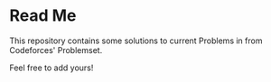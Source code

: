 # Read Me

This repository contains some solutions to current Problems in from Codeforces' Problemset.

Feel free to add yours!
